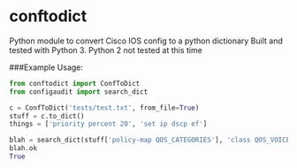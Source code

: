 # conftodict
Python module to convert Cisco IOS config to a python dictionary
Built and tested with Python 3. Python 2 not tested at this time

###Example Usage:
```python
from conftodict import ConfToDict
from configaudit import search_dict

c = ConfToDict('tests/test.txt', from_file=True)
stuff = c.to_dict()
things = ['priority percent 20', 'set ip dscp ef']

blah = search_dict(stuff['policy-map QOS_CATEGORIES'], 'class QOS_VOICE_RTP', things)
blah.ok
True
```